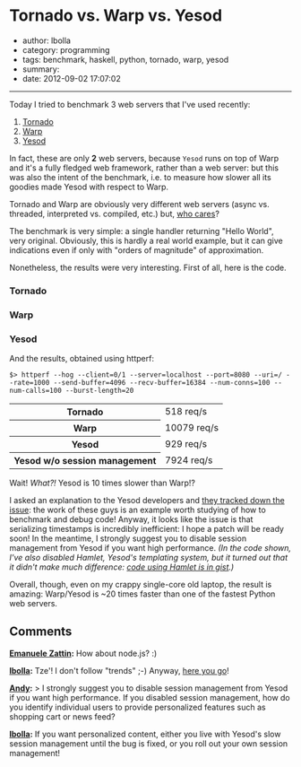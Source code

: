# Tornado vs. Warp vs. Yesod

- author: lbolla
- category: programming
- tags: benchmark, haskell, python, tornado, warp, yesod
- summary: 
- date: 2012-09-02 17:07:02

----------------

Today I tried to benchmark 3 web servers that I've used recently: 

  1. [Tornado][1]
  2. [Warp][2]
  3. [Yesod][3]

In fact, these are only **2** web servers, because `Yesod` runs on top of Warp
and it's a fully fledged web framework, rather than a web server: but this was
also the intent of the benchmark, i.e. to measure how slower all its goodies
made Yesod with respect to Warp.

Tornado and Warp are obviously very different
web servers (async vs. threaded, interpreted vs. compiled, etc.) but, [who
cares][4]?

The benchmark is very simple: a single handler returning "Hello
World", very original. Obviously, this is hardly a real world example, but it
can give indications even if only with "orders of magnitude" of approximation.

Nonetheless, the results were very interesting. First of all, here is the code.

### Tornado

<script src="https://gist.github.com/3567006.js?file=tornadoweb.py"></script>

### Warp

<script src="https://gist.github.com/3567006.js?file=warp.hs"></script>

### Yesod

<script src="https://gist.github.com/3567006.js?file=yesod"></script>

And the results, obtained using httperf:

    $> httperf --hog --client=0/1 --server=localhost --port=8080 --uri=/ --rate=1000 --send-buffer=4096 --recv-buffer=16384 --num-conns=100 --num-calls=100 --burst-length=20

<table>
<tr>
<th>Tornado</th>
<td>518 req/s</td>
</tr>
<tr>
<th>Warp</th>
<td>10079 req/s</td>
</tr>
<tr>
<th>Yesod</th>
<td>929 req/s</td>
</tr>
<tr>
<th>Yesod w/o session management</th>
<td>7924 req/s</td>
</tr>
</table>

Wait! _What?!_ Yesod is 10 times slower than Warp!?

I asked an explanation to the Yesod developers and [they tracked down the
issue][5]: the work of these guys is an example worth studying of how to
benchmark and debug code! Anyway, it looks like the issue is that serializing
timestamps is incredibly inefficient: I hope a patch will be ready soon! In the
meantime, I strongly suggest you to disable session management from Yesod if
you want high performance. _(In the code shown, I've also disabled Hamlet,
Yesod's templating system, but it turned out that it didn't make much
difference: [code using Hamlet is in gist][6].)_

Overall, though, even on my crappy single-core old laptop, the result is
amazing: Warp/Yesod is ~20 times faster than one of the fastest Python web
servers.

   [1]: http://www.tornadoweb.org/ (Tornado)
   [2]: http://hackage.haskell.org/package/warp/ (Warp)
   [3]: http://www.yesodweb.com/ (Yesod)
   [4]: http://ziutek.github.com/web_bench/
   [5]: https://github.com/yesodweb/yesod/issues/415
   [6]: https://gist.github.com/3567006/76f6245c21adc5576f201bcf83437269e8f56d93

## Comments

**[Emanuele Zattin](#899 "2012-09-03 09:50:37"):** How about node.js? :)

**[lbolla](#900 "2012-09-03 10:02:43"):** Tze'! I don't follow "trends" ;-) Anyway, [here you go][1]!

   [1]: http://www.ostinelli.net/a-comparison-between-misultin-mochiweb-cowboy-nodejs-and-tornadoweb/

**[Andy](#936 "2012-10-20 10:39:50"):** > I strongly suggest you to disable session management from Yesod if you want high performance. If you disabled session management, how do you identify individual users to provide personalized features such as shopping cart or news feed?

**[lbolla](#937 "2012-10-20 12:44:17"):** If you want personalized content, either you live with Yesod's slow session management until the bug is fixed, or you roll out your own session management!

